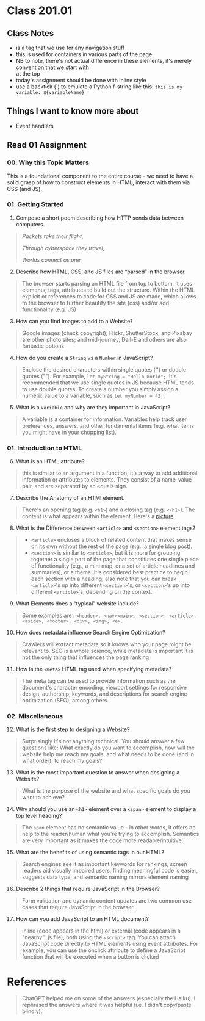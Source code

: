 # Class 201.01

## Class Notes

- <nav> is a tag that we use for any navigation stuff
- <div> this is used for containers in various parts of the page
- NB to note, there's not actual difference in these elements, it's merely convention that we start with <nav> at the top
- today's assignment should be done with inline style
- use a backtick (\`) to emulate a Python f-string like this: `this is my variable: ${variableName}`

## Things I want to know more about
- Event handlers

## Read 01 Assignment
### 00. Why this Topic Matters
This is a foundational component to the entire course - we need to have a solid grasp of how to construct elements in HTML, interact with them via CSS (and JS). 

### 01. Getting Started
1. Compose a short poem describing how HTTP sends data between computers.

> 
> _Packets take their flight,_
>
> _Through cyberspace they travel,_
>
> _Worlds connect as one_


2. Describe how HTML, CSS, and JS files are “parsed” in the browser.
> The browser starts parsing an HTML file from top to bottom. It uses elements, tags, attributes to build out the structure. Within the HTML explicit or references to code for CSS and JS are made, which allows to the browser to further beautify the site (css) and/or add functionality (e.g. JS)


3. How can you find images to add to a Website?
> Google images (check copyright);  Flickr, ShutterStock, and Pixabay are other photo sites; and mid-journey, Dall-E and others are also fantastic options

4. How do you create a `String` vs a `Number` in JavaScript?
> Enclose the desired characters within single quotes ('') or double quotes (""). For example, `let myString = "Hello World";`. It's recommended that we use single quotes in JS because HTML tends to use double quotes. To create a number you simply assign a numeric value to a variable, such as `let myNumber = 42;`.

5. What is a `Variable` and why are they important in JavaScript?
> A variable is a container for information. Variables help track user preferences, answers, and other fundamental items (e.g. what items you might have in your shopping list).


### 01. Introduction to HTML

6. What is an HTML attribute?
> this is similar to an argument in a function; it's a way to add additional information or attributes to elements. They consist of a name-value pair, and are separated by an equals sign.

7. Describe the Anatomy of an HTMl element.
> There's an opening tag (e.g. `<h1>`) and a closing tag (e.g. `</h1>`). The content is what appears within the element. Here's a [picture](https://developer.mozilla.org/en-US/docs/Learn/HTML/Introduction_to_HTML/Getting_started/grumpy-cat-small.png).

8. What is the Difference between `<article>` and `<section>` element tags?
> - `<article>` encloses a block of related content that makes sense on its own without the rest of the page (e.g., a single blog post).
> - `<section>` is similar to `<article>`, but it is more for grouping together a single part of the page that constitutes one single piece of functionality (e.g., a mini map, or a set of article headlines and summaries), or a theme. It's considered best practice to begin each section with a heading; also note that you can break `<article>`'s up into different `<section>`'s, or `<section>`'s up into different `<article>`'s, depending on the context.

9. What Elements does a “typical” website include?
> Some examples are :  `<header>, <nav><main>, <section>, <article>, <aside>, <footer>, <div>, <img>, <a>.`


10. How does metadata influence Search Engine Optimization?
> Crawlers will extract metadata so it knows who your page might be relevant to. SEO is a whole science, while metadata is important it is not the only thing that influences the page ranking

11. How is the `<meta>` HTML tag used when specifying metadata?
> The meta tag can be used to provide information such as the document's character encoding, viewport settings for responsive design, authorship, keywords, and descriptions for search engine optimization (SEO), among others.


### 02. Miscellaneous

12. What is the first step to designing a Website?
> Surprisingly it's not anything technical. You should answer a few questions like: What exactly do you want to accomplish, how will the website help me reach my goals, and what needs to be done (and in what order), to reach my goals?

13. What is the most important question to answer when designing a Website?
> What is the purpose of the website and what specific goals do you want to achieve?


14. Why should you use an `<h1>` element over a `<span>` element to display a top level heading?
> The `span` element has no semantic value - in other words, it offers no help to the reader/human what you're trying to accomplish. Semantics are very important as it makes the code more readable/intuitive.

15. What are the benefits of using semantic tags in our HTML?
> Search engines see it as important keywords for rankings, screen readers aid visually impaired users, finding meaningful code is easier, suggests data type, and semantic naming mirrors element naming

16. Describe 2 things that require JavaScript in the Browser?
> Form validation and dynamic content updates are two common use cases that require JavaScript in the browser.


17. How can you add JavaScript to an HTML document?
> inline (code appears in the html) or external (code appears in a "nearby" .js file), both using the `<script>` tag. You can attach JavaScript code directly to HTML elements using event attributes. For example, you can use the onclick attribute to define a JavaScript function that will be executed when a button is clicked



# References
> ChatGPT helped me on some of the answers (especially the Haiku). I rephrased the answers where it was helpful (i.e. I didn't copy/paste blindly).



